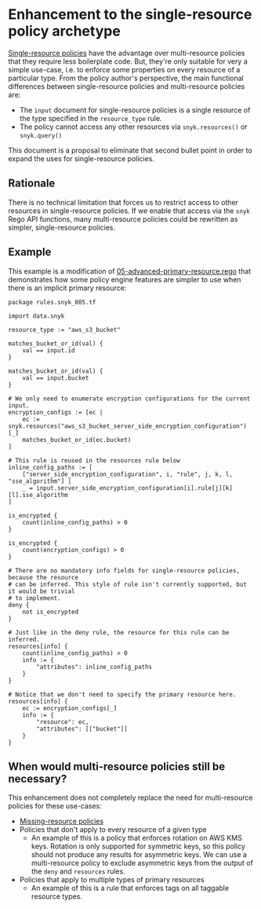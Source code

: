 # Enhancement to the single-resource policy archetype

[Single-resource policies](../policy_spec.md#single-resource-policy) have the advantage
over multi-resource policies that they require less boilerplate code. But, they're only
suitable for very a simple use-case, i.e. to enforce some properties on every resource
of a particular type. From the policy author's perspective, the main functional
differences between single-resource policies and multi-resource policies are:

* The `input` document for single-resource policies is a single resource of the type
  specified in the `resource_type` rule.
* The policy cannot access any other resources via `snyk.resources()` or `snyk.query()`

This document is a proposal to eliminate that second bullet point in order to expand the
uses for single-resource policies.

## Rationale

There is no technical limitation that forces us to restrict access to other resources in
single-resource policies. If we enable that access via the `snyk` Rego API functions,
many multi-resource policies could be rewritten as simpler, single-resource policies.

## Example

This example is a modification of
[05-advanced-primary-resource.rego](../../examples/05-advanced-primary-resource.rego)
that demonstrates how some policy engine features are simpler to use when there is an
implicit primary resource:

```open-policy-agent
package rules.snyk_005.tf

import data.snyk

resource_type := "aws_s3_bucket"

matches_bucket_or_id(val) {
    val == input.id
}

matches_bucket_or_id(val) {
    val == input.bucket
}

# We only need to enumerate encryption configurations for the current input.
encryption_configs := [ec |
    ec := snyk.resources("aws_s3_bucket_server_side_encryption_configuration")[_]
    matches_bucket_or_id(ec.bucket)
]

# This rule is reused in the resources rule below
inline_config_paths := [
    ["server_side_encryption_configuration", i, "rule", j, k, l, "sse_algorithm"] |
    _ = input.server_side_encryption_configuration[i].rule[j][k][l].sse_algorithm
]

is_encrypted {
    count(inline_config_paths) > 0
}

is_encrypted {
    count(encryption_configs) > 0
}

# There are no mandatory info fields for single-resource policies, because the resource
# can be inferred. This style of rule isn't currently supported, but it would be trivial
# to implement.
deny {
    not is_encrypted
}

# Just like in the deny rule, the resource for this rule can be inferred.
resources[info] {
    count(inline_config_paths) > 0
    info := {
        "attributes": inline_config_paths
    }
}

# Notice that we don't need to specify the primary resource here.
resources[info] {
    ec := encryption_configs[_]
    info := {
        "resource": ec,
        "attributes": [["bucket"]]
    }
}
```

## When would multi-resource policies still be necessary?

This enhancement does not completely replace the need for multi-resource policies for
these use-cases:

* [Missing-resource policies](../policy_spec.md#missing-resource-policy)
* Policies that don't apply to every resource of a given type
  * An example of this is a policy that enforces rotation on AWS KMS keys. Rotation is
    only supported for symmetric keys, so this policy should not produce any results for
    asymmetric keys. We can use a multi-resource policy to exclude asymmetric keys from
    the output of the `deny` and `resources` rules.
* Policies that apply to multiple types of primary resources
  * An example of this is a rule that enforces tags on all taggable resource types.
